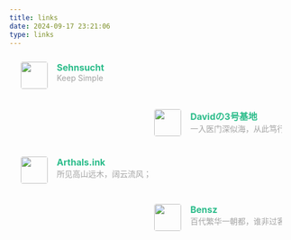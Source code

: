 ```yaml
---
title: links
date: 2024-09-17 23:21:06
type: links
---
```



<div class="post-body">
   <div id="links">
      <style>
         .links-content{
         margin-top:1rem;
         }
         .link-navigation::after {
         content: " ";
         display: block;
         clear: both;
         }
         .card {
         width: 45%;
         font-size: 1rem;
         padding: 10px 20px;
         border-radius: 4px;
         transition-duration: 0.15s;
         margin-bottom: 1rem;
         display:flex;
         }
         .card:nth-child(odd) {
         float: left;
         }
         .card:nth-child(even) {
         float: right;
         }
         .card:hover {
         transform: scale(1.1);
         box-shadow: 0 2px 6px 0 rgba(0, 0, 0, 0.12), 0 0 6px 0 rgba(0, 0, 0, 0.04);
         }
         .card a {
         border:none;
         }
         .card .ava {
         width: 3rem!important;
         height: 3rem!important;
         margin:0!important;
         margin-right: 1em!important;
         border-radius:4px;
         }
         .card .card-header {
         font-style: italic;
         overflow: hidden;
         width: 100%;
         }
         .card .card-header a {
         font-style: normal;
         color: #2bbc8a;
         font-weight: bold;
         text-decoration: none;
         }
         .card .card-header a:hover {
         color: #d480aa;
         text-decoration: none;
         }
         .card .card-header .info {
         font-style:normal;
         color:#a3a3a3;
         font-size:14px;
         min-width: 0;
         overflow: hidden;
         white-space: nowrap;
         }
      </style>
      <div class="links-content">
         <div class="link-navigation">
            <div class="card">
               <img class="ava" src="https://blog.sehnsucht.top/favicon.svg" />
               <div class="card-header">
                  <div>
                     <a href="https://blog.sehnsucht.top/">Sehnsucht</a>
                  </div>
                  <div class="info">Keep Simple</div>
               </div>
            </div>
                <div class="card">
               <img class="ava" src="https://www.david03.top/favicon.ico" />
               <div class="card-header">
                  <div>
                     <a href="https://www.david03.top/">Davidの3号基地</a>
                  </div>
                  <div class="info">一入医门深似海，从此笃行无归途</div>
               </div>
            </div>
            <div class="card">
               <img class="ava" src="https://cdn.arthals.ink/Arthals.png" />
               <div class="card-header">
                  <div>
                     <a href="https://arthals.ink/">Arthals.ink</a>
                  </div>
                  <div class="info">所见高山远木，阔云流风；所幸岁月盈余，了无拘束。</div>
               </div>
            </div>
              <div class="card">
               <img class="ava" src="https://blognas.hwb0307.com/logo.jpg" />
               <div class="card-header">
                  <div>
                     <a href="https://blognas.hwb0307.com/">Bensz</a>
                  </div>
                  <div class="info">百代繁华一朝都，谁非过客；千秋明月吹角寒，花是主人。</div>
               </div>
            </div>
         </div>
      </div>
   </div>
</div>
